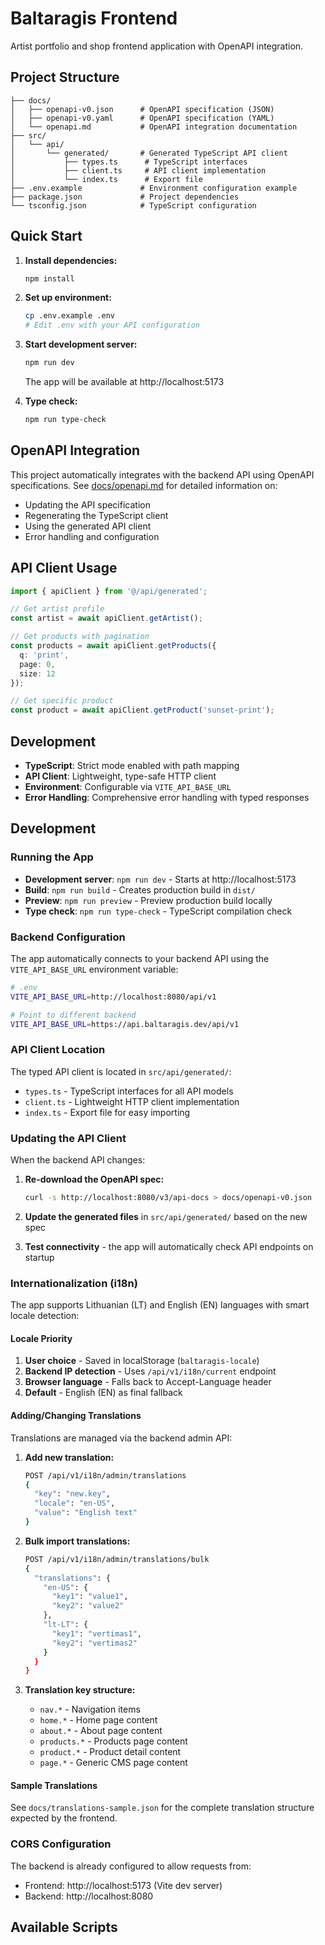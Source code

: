 # Baltaragis Frontend

Artist portfolio and shop frontend application with OpenAPI integration.

## Project Structure

```
├── docs/
│   ├── openapi-v0.json      # OpenAPI specification (JSON)
│   ├── openapi-v0.yaml      # OpenAPI specification (YAML)
│   └── openapi.md           # OpenAPI integration documentation
├── src/
│   └── api/
│       └── generated/       # Generated TypeScript API client
│           ├── types.ts      # TypeScript interfaces
│           ├── client.ts     # API client implementation
│           └── index.ts      # Export file
├── .env.example             # Environment configuration example
├── package.json             # Project dependencies
└── tsconfig.json            # TypeScript configuration
```

## Quick Start

1. **Install dependencies:**
   ```bash
   npm install
   ```

2. **Set up environment:**
   ```bash
   cp .env.example .env
   # Edit .env with your API configuration
   ```

3. **Start development server:**
   ```bash
   npm run dev
   ```
   The app will be available at http://localhost:5173

4. **Type check:**
   ```bash
   npm run type-check
   ```

## OpenAPI Integration

This project automatically integrates with the backend API using OpenAPI specifications. See [docs/openapi.md](docs/openapi.md) for detailed information on:

- Updating the API specification
- Regenerating the TypeScript client
- Using the generated API client
- Error handling and configuration

## API Client Usage

```typescript
import { apiClient } from '@/api/generated';

// Get artist profile
const artist = await apiClient.getArtist();

// Get products with pagination
const products = await apiClient.getProducts({
  q: 'print',
  page: 0,
  size: 12
});

// Get specific product
const product = await apiClient.getProduct('sunset-print');
```

## Development

- **TypeScript**: Strict mode enabled with path mapping
- **API Client**: Lightweight, type-safe HTTP client
- **Environment**: Configurable via `VITE_API_BASE_URL`
- **Error Handling**: Comprehensive error handling with typed responses

## Development

### Running the App

- **Development server**: `npm run dev` - Starts at http://localhost:5173
- **Build**: `npm run build` - Creates production build in `dist/`
- **Preview**: `npm run preview` - Preview production build locally
- **Type check**: `npm run type-check` - TypeScript compilation check

### Backend Configuration

The app automatically connects to your backend API using the `VITE_API_BASE_URL` environment variable:

```bash
# .env
VITE_API_BASE_URL=http://localhost:8080/api/v1

# Point to different backend
VITE_API_BASE_URL=https://api.baltaragis.dev/api/v1
```

### API Client Location

The typed API client is located in `src/api/generated/`:
- `types.ts` - TypeScript interfaces for all API models
- `client.ts` - Lightweight HTTP client implementation
- `index.ts` - Export file for easy importing

### Updating the API Client

When the backend API changes:

1. **Re-download the OpenAPI spec:**
   ```bash
   curl -s http://localhost:8080/v3/api-docs > docs/openapi-v0.json
   ```

2. **Update the generated files** in `src/api/generated/` based on the new spec
3. **Test connectivity** - the app will automatically check API endpoints on startup

### Internationalization (i18n)

The app supports Lithuanian (LT) and English (EN) languages with smart locale detection:

#### Locale Priority
1. **User choice** - Saved in localStorage (`baltaragis-locale`)
2. **Backend IP detection** - Uses `/api/v1/i18n/current` endpoint
3. **Browser language** - Falls back to Accept-Language header
4. **Default** - English (EN) as final fallback

#### Adding/Changing Translations

Translations are managed via the backend admin API:

1. **Add new translation:**
   ```bash
   POST /api/v1/i18n/admin/translations
   {
     "key": "new.key",
     "locale": "en-US",
     "value": "English text"
   }
   ```

2. **Bulk import translations:**
   ```bash
   POST /api/v1/i18n/admin/translations/bulk
   {
     "translations": {
       "en-US": {
         "key1": "value1",
         "key2": "value2"
       },
       "lt-LT": {
         "key1": "vertimas1",
         "key2": "vertimas2"
       }
     }
   }
   ```

3. **Translation key structure:**
   - `nav.*` - Navigation items
   - `home.*` - Home page content
   - `about.*` - About page content
   - `products.*` - Products page content
   - `product.*` - Product detail content
   - `page.*` - Generic CMS page content

#### Sample Translations

See `docs/translations-sample.json` for the complete translation structure expected by the frontend.

### CORS Configuration

The backend is already configured to allow requests from:
- Frontend: http://localhost:5173 (Vite dev server)
- Backend: http://localhost:8080

## Available Scripts